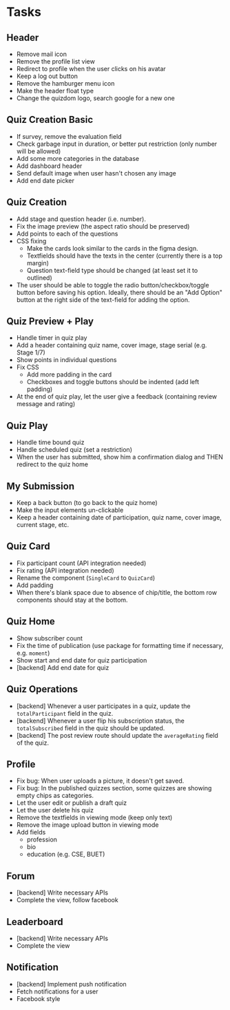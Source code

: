 # Tasks

## Header

- Remove mail icon
- Remove the profile list view
- Redirect to profile when the user clicks on his avatar
- Keep a log out button
- Remove the hamburger menu icon
- Make the header float type
- Change the quizdom logo, search google for a new one

## Quiz Creation Basic

- If survey, remove the evaluation field
- Check garbage input in duration, or better put restriction (only number will be allowed)
- Add some more categories in the database
- Add dashboard header
- Send default image when user hasn't chosen any image
- Add end date picker

## Quiz Creation

- Add stage and question header (i.e. number).
- Fix the image preview (the aspect ratio should be preserved)
- Add points to each of the questions
- CSS fixing
  - Make the cards look similar to the cards in the figma design.
  - Textfields should have the texts in the center (currently there is a top margin)
  - Question text-field type should be changed (at least set it to outlined)
- The user should be able to toggle the radio button/checkbox/toggle button before saving his option. Ideally, there should be an "Add Option" button at the right side of the text-field for adding the option.

## Quiz Preview + Play

- Handle timer in quiz play
- Add a header containing quiz name, cover image, stage serial (e.g. Stage 1/7)
- Show points in individual questions
- Fix CSS
  - Add more padding in the card
  - Checkboxes and toggle buttons should be indented (add left padding)
- At the end of quiz play, let the user give a feedback (containing review message and rating)

## Quiz Play

- Handle time bound quiz
- Handle scheduled quiz (set a restriction)
- When the user has submitted, show him a confirmation dialog and THEN redirect to the quiz home

## My Submission

- Keep a back button (to go back to the quiz home)
- Make the input elements un-clickable
- Keep a header containing date of participation, quiz name, cover image, current stage, etc.

## Quiz Card

- Fix participant count (API integration needed)
- Fix rating (API integration needed)
- Rename the component (`SingleCard` to `QuizCard`)
- Add padding
- When there's blank space due to absence of chip/title, the bottom row components should stay at the bottom.

## Quiz Home

- Show subscriber count
- Fix the time of publication (use package for formatting time if necessary, e.g. `moment`)
- Show start and end date for quiz participation
- [backend] Add end date for quiz

## Quiz Operations

- [backend] Whenever a user participates in a quiz, update the `totalParticipant` field in the quiz.
- [backend] Whenever a user flip his subscription status, the `totalSubscribed` field in the quiz should be updated.
- [backend] The post review route should update the `averageRating` field of the quiz.

## Profile

- Fix bug: When user uploads a picture, it doesn't get saved.
- Fix bug: In the published quizzes section, some quizzes are showing empty chips as categories.
- Let the user edit or publish a draft quiz
- Let the user delete his quiz
- Remove the textfields in viewing mode (keep only text)
- Remove the image upload button in viewing mode
- Add fields
  - profession
  - bio
  - education (e.g. CSE, BUET)

## Forum

- [backend] Write necessary APIs
- Complete the view, follow facebook

## Leaderboard

- [backend] Write necessary APIs
- Complete the view

## Notification

- [backend] Implement push notification
- Fetch notifications for a user
- Facebook style
